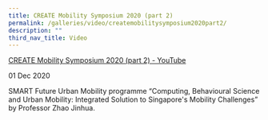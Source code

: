 ```yaml
---
title: CREATE Mobility Symposium 2020 (part 2)
permalink: /galleries/video/createmobilitysymposium2020part2/
description: ""
third_nav_title: Video
---
```

[CREATE Mobility Symposium 2020 (part 2) - YouTube](https://www.youtube.com/embed/TOU4KFtQZ8k?html5=1&rel=0)

01 Dec 2020

SMART Future Urban Mobility programme “Computing, Behavioural Science and Urban Mobility: Integrated Solution to Singapore&#39;s Mobility Challenges” by Professor Zhao Jinhua.